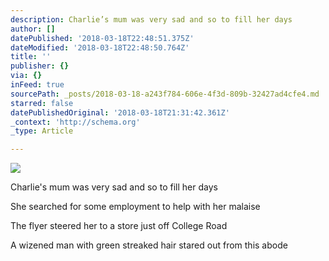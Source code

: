 ```yaml
---
description: Charlie’s mum was very sad and so to fill her days
author: []
datePublished: '2018-03-18T22:48:51.375Z'
dateModified: '2018-03-18T22:48:50.764Z'
title: ''
publisher: {}
via: {}
inFeed: true
sourcePath: _posts/2018-03-18-a243f784-606e-4f3d-809b-32427ad4cfe4.md
starred: false
datePublishedOriginal: '2018-03-18T21:31:42.361Z'
_context: 'http://schema.org'
_type: Article

---
```

![](https://imgflo.herokuapp.com/graph/2b2431f8e7ba7b0/bca37db9d0afcd314f251c5fd4e86e31/croprotate.png?cropheight=2644&cropwidth=1604&degrees=0&input=https%3A%2F%2Fthe-grid-user-content.s3-us-west-2.amazonaws.com%2F43cccb3d-1d4d-41f7-8f30-a2c10cb1444b.png&x=37&y=0)

Charlie's mum was very sad and so to fill her days

She searched for some employment to help with her malaise 

The flyer steered her to a store just off College Road

A wizened man with green streaked hair stared out from this abode